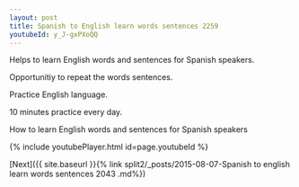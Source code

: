 ```yaml
---
layout: post
title: Spanish to English learn words sentences 2259 
youtubeId: y_J-gxPXoQQ
---
```

 
 
Helps to learn English words and sentences for Spanish speakers.

Opportunitiy to repeat the words sentences. 

Practice English language. 
 
10 minutes practice every day. 
 
How to learn English words and sentences for Spanish speakers 
 
{% include youtubePlayer.html id=page.youtubeId %}
 
 
[Next]({{ site.baseurl }}{% link  split2/_posts/2015-08-07-Spanish to english learn words sentences 2043 .md%})
 
